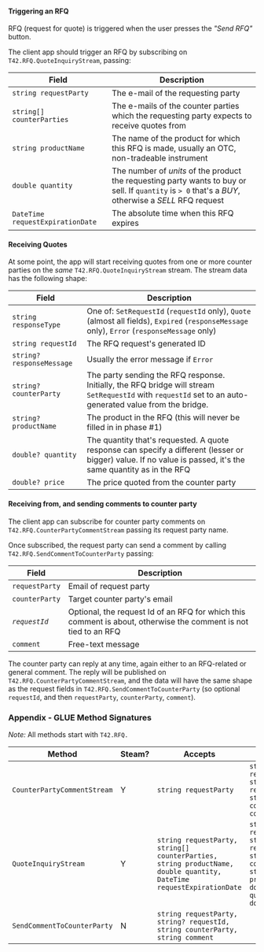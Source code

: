 #### Triggering an RFQ

RFQ (request for quote) is triggered when the user presses the *"Send RFQ"* button.

The client app should trigger an RFQ by subscribing on `T42.RFQ.QuoteInquiryStream`, passing:

|Field|Description|
|-----|-----------|
|`string requestParty`|The e-mail of the requesting party|
|`string[] counterParties`|The e-mails of the counter parties which the requesting party expects to receive quotes from|
|`string productName`|The name of the product for which this RFQ is made, usually an OTC, non-tradeable instrument|
|`double quantity`|The number of *units* of the product the requesting party wants to buy or sell. If `quantity` is `> 0` that's a *BUY*, otherwise a *SELL* RFQ request|
|`DateTime requestExpirationDate`|The absolute time when this RFQ expires|

#### Receiving Quotes

At some point, the app will start receiving quotes from one or more counter parties on the *same* `T42.RFQ.QuoteInquiryStream` stream. The stream data has the following shape:

|Field|Description|
|-----|-----------|
|`string responseType`|One of: `SetRequestId` (`requestId` only), `Quote` (almost all fields), `Expired` (`responseMessage` only), `Error` (`responseMessage` only)|
|`string requestId`|The RFQ request's generated ID|
|`string? responseMessage`|Usually the error message if `Error`|
|`string? counterParty`|The party sending the RFQ response. Initially, the RFQ bridge will stream `SetRequestId` with `requestId` set to an auto-generated value from the bridge.
|`string? productName`|The product in the RFQ (this will never be filled in in phase #1)|
|`double? quantity`|The quantity that's requested. A quote response can specify a different (lesser or bigger) value. If no value is passed, it's the same quantity as in the RFQ|
|`double? price`|The price quoted from the counter party|

#### Receiving from, and sending comments to counter party

The client app can subscribe for counter party comments on `T42.RFQ.CounterPartyCommentStream` passing its request party name.

Once subscribed, the request party can send a comment by calling `T42.RFQ.SendCommentToCounterParty` passing:

|Field|Description|
|-----|-----------|
|`requestParty`|Email of request party|
|`counterParty`|Target counter party's email|
|*`requestId`*|Optional, the request Id of an RFQ for which this comment is about, otherwise the comment is not tied to an RFQ|
|`comment`|Free-text message|

The counter party can reply at any time, again either to an RFQ-related or general comment. The reply will be published on `T42.RFQ.CounterPartyCommentStream`, and the data will have the same shape as the request fields in `T42.RFQ.SendCommentToCounterParty` (so optional `requestId`, and then `requestParty`, `counterParty`, `comment`).

### Appendix - GLUE Method Signatures

*Note:* All methods start with `T42.RFQ.`

|Method|Steam?|Accepts|Returns|
|------|------|-------|-------|
|`CounterPartyCommentStream`|Y|`string requestParty`|`string requestParty, string? requestId, string counterParty, comment`|
|`QuoteInquiryStream`|Y|`string requestParty, string[] counterParties, string productName, double quantity, DateTime requestExpirationDate`|`string requestId, string responseType, string? counterParty, string? productName, double? quantity, double? price`|
|`SendCommentToCounterParty`|N|`string requestParty, string? requestId, string counterParty, string comment`||


